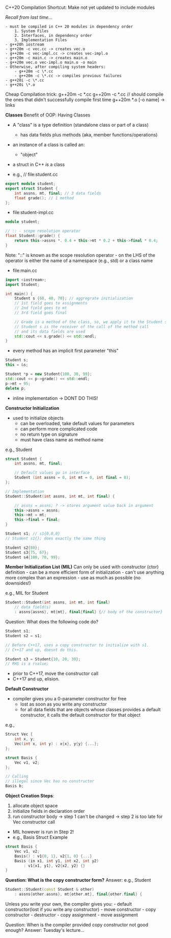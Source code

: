 
C++20 Compilation Shortcut:
Make not yet updated to include modules 

*Recall from last time...*
```
- must be compiled in C++ 20 modules in dependency order 
	1. System Files 
	2. Interfaces, in dependency order 
	3. Implementation Files 
- g++20h iostream 
- g++20m -c vec.cc -> creates vec.o
- g++20m -c vec-impl.cc -> creates vec-impl.o 
- g++20m -c main.c -> creates main.o 
- g++20m vec.o vec-impl.o main.o -o main 
- Otherwise, after compiling system headers:
	- g++20m -c \*.cc 
	- g++20m -c \*.cc -> compiles previous failures 
- g++20i -c \*.cc
- g++20i \*.o
```

Cheap Compilation trick:
	g++20m -c \*.cc
	g++20m -c \*.cc // should compile the ones that didn't successfully compile first time
	g++20m  \*.o [-o name] $\rightarrow$ links 

**Classes**
Benefit of OOP: Having Classes
- A "class" is a type definition (standalone class or part of a class)
	- has data fields plus methods (aka, member functions/operations)
- an instance of a class is called an:
	- "object"
- a struct in C++ *is* a class 

- e.g., // file:student.cc
```C++
export module student;
export struct Student {
	int assns, mt, final; // 3 data fields
	float grade(); // 1 method 
};
```

- file:student-impl.cc
```C++
module student;

// :: - scope resolution operator
float Student::grade() {
	return this->assns *. 0.4 + this->mt * 0.2 + this->final * 0.4;
}
```
Note: "::" is known as the scope resolution operator 
	- on the LHS of the operator is either the name of a namespace (e.g., std) or a class name

- file:main.cc
```C++
import <iostream>;
import Student;

int main() {
	Student s {60, 40, 70}; // aggregrate initialization 
	// 1st field goes to assignments 
	// 2nd field goes to mt 
	// 3rd field goes final 

	// Grade is a method of the class, so, we apply it to the Student s 
	// Student s is the receiver of the call of the method call 
	// and its data fields are used 
	std::cout << s.grade() << std::endl; 
}
```

- every method has an implicit first parameter "this"
```C++
Student s;
this = &s;
```

```C++
Student *p = new Student{100, 30, 99};
std::cout << p->grade() << std::endl;
p->mt = 95;
delete p;
```
- inline implementation -> DONT DO THIS! 

**Constructor Initialization**
- used to initialize objects 
	- can be overloaded, take default values for parameters
	- can perform more complicated code 
	- no return type on signature
	- must have class name as method name 

e.g., Student
```C++
struct Student {
	int assns, mt, final;

	// Default values go in interface 
	Student (int assns = 0, int mt = 0, int final = 0); 
};

// Implementation
Student::Student(int assns, int mt, int final) {

	// assns = assns; ? -> stores argument value back in argument 
	this->assns = assns;
	this->mt = mt;
	this->final = final;
}
```

```C++ 
Student s1; // s1{0,0,0}
// Student s1{}; does exactly the same thing 

Student s2{80};
Student s3{75, 67};
Student s4{100, 70, 99};
```

**Member Initialization List (MIL)**
Can only be used with constructor (ctor) definition
	- can be a more efficient form of initialization 
	- can't use anything more complex than an expression 
	- use as much as possible (no downsides!)

e.g., MIL for Student 
```C++
Student::Student(int assns, int mt, int final)
	// data field(s)
	: assns{assns}, mt{mt}, final{final} {// body of the constructor} 
```

Question: What does the following code do?
```C++
Student s1; 
Student s2 = s1;

// Before C++17, uses a copy constructor to initialize with s1.
// C++17 and up, doesnt do this. 
```

```C++
Student s3 = Student{10, 20, 30}; 
// RHS is a rvalue;
```
- prior to C++17, move the constructor call 
- C++17 and up, elision. 

**Default Constructor**
- compiler gives you a 0-parameter constructor for free 
	- lost as soon as you write any constructor 
	- for all data fields that are objects whose classes provides a default constructor, it calls the default constructor for that object 

e.g., 
```C++
Struct Vec {
	int x, y;
	Vec(int x, int y) : x{x}, y{y} {...};
};

struct Basis {
	Vec v1, v2;
};

// Calling
// illegal since Vec has no constructor 
Basis b; 
```

**Object Creation Steps**:
1. allocate object space 
2. initialize fields in declaration order 
3. run constructor body 
-> step 1 can't be changed
-> step 2 is too late for Vec constructor call 

- MIL however is run in Step 2!
- e.g., Basis Struct Example 
```C++
struct Basis {
	Vec v1, v2;
	Basis() : v1{0, 1}, v2{1, 0} {...}
	Basis (in x1, int y1, int x2, int y2) 
		: v1{x1, y1}, v2{x2, y2} {}
}
```

**Question: What is the copy constructor form?**
Answer: e.g., Student 
```C++
Student::Student(const Student & other)
	: assns{other.assns}, mt{other.mt}, final{other.final} {
```

Unless you write your own, the compiler gives you:
	- default constructor(lost if you write any constructor)
	- move constructor 
	- copy constructor 
	- destructor 
	- copy assignment 
	- move assignment 

Question: When is the compiler provided copy constructor not good enough? 
Answer: Tuesday's lecture...